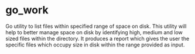 # go_work
Go utility to list files within specified range of space on disk.
This utility will help to better manage space on disk by identifying high, medium and low sized files within the directory.
It produces a report which gives the user the specific files which occupy size in disk within the range provided as input.
